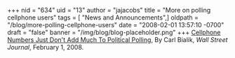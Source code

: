 +++
nid = "634"
uid = "13"
author = "jajacobs"
title = "More on polling cellphone users"
tags = [ "News and Announcements",]
oldpath = "/blog/more-polling-cellphone-users"
date = "2008-02-01 13:57:10 -0700"
draft = "false"
banner = "/img/blog/blog-placeholder.png"
+++
[Cellphone Numbers Just Don't Add Much To Political
Polling](http://online.wsj.com/article/SB120183604153434293.html?mod=todays_us_marketplace),
By Carl Bialik, *Wall Street Journal*, February 1, 2008.
